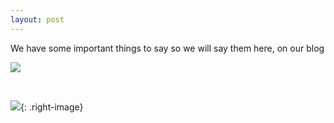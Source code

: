 ```yaml
---
layout: post
---
```


We have some important things to say so we will say them here, on our blog

![](https://lh3.googleusercontent.com/-C89CbnyKlKk/WEV29Ot2F7I/AAAAAAAAQbY/h1olnnawMRUNSKmfQoD1COc2VUEC_vNVQCJoC/w530-v2/4be320ae-e3e0-4b64-980c-0ba868598b92)

&nbsp;

![](https://lh3.googleusercontent.com/8VmpT1dOxfWw7Hu1NqO_CZFQHasY2zA_I1tMZLnkT0HNvODPUMvkymK_2j_lzywULxr4sQ3DoBAbGFeUJX5EVFv2kP8Qz8sm3A8JeDincse_WdZ_LcITsj6Zy2yv1BQrrvd6s9yrKLuIPSQk9nxJoHUnxCiLfIrlvZNgHpaNy1TOqqkbiEncso3dhfHV8-eyNYXFAz_bipW6QnGL1clFdnDudrBodiz6VVv_3MEUePBywFud2dgSTbx1B5VTRqXVDfCYAFRHEiYemZxipKUSyyO3SljTJOOHk5w0VsL-6Vc0m3jAGucKnP8RJI15dN9VfR6SoOITWntx1WWNt1xJxl_LyviD_s_4cKuu4_pqE-4n8SIV6-TPgVsiTepq_vv2mIBWv8BjXl6h_oivMjxWHTy2sVqtWhxeR9vSyi1K58WAvTGMN08HamxmvwQvHB9smG6uAePhT5SFTOve6E1-PztAyVmLjlKi86M39A4oJnRh20OqO0H2bMvIWOvnUHp8_jDdWqkVs8SePkinUv9TAO_uScTN-6MmuLiRE_lhHMuvZaQUXoulYV3ZmPHqCvdXsS5yVIRgZM0BUmDuAS11Enb6NznKf4l-mSzsWX9W1eeW5aZ67CIHryuUuQ=w800-no){: .right-image}